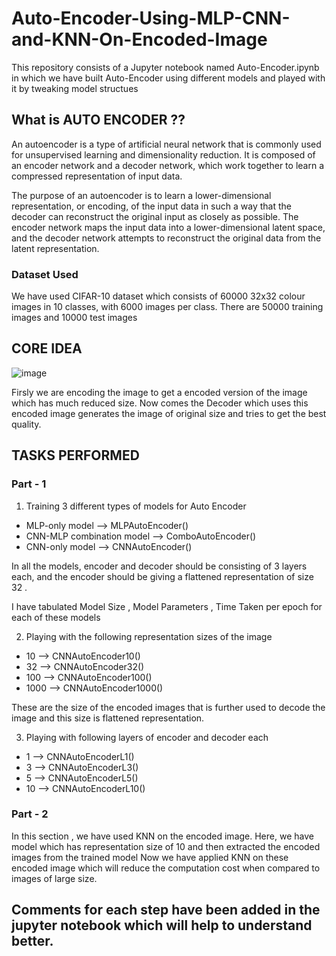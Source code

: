 # Auto-Encoder-Using-MLP-CNN-and-KNN-On-Encoded-Image

This repository consists of a Jupyter notebook named Auto-Encoder.ipynb in which we have built Auto-Encoder using different models and played with
it by tweaking model structues

## What is AUTO ENCODER ??
An autoencoder is a type of artificial neural network that is commonly used for unsupervised learning and dimensionality reduction. 
It is composed of an encoder network and a decoder network, which work together to learn a compressed representation of input data.

The purpose of an autoencoder is to learn a lower-dimensional representation, or encoding, of the input data in such a way that the decoder can reconstruct the original input as closely as possible.
The encoder network maps the input data into a lower-dimensional latent space, and the decoder network attempts to reconstruct the original data from the latent representation.

### Dataset Used
We have used CIFAR-10 dataset which consists of 60000 32x32 colour images in 10 classes, with 6000 images per class. There are 50000 training images and 10000 test images

## CORE IDEA
![image](https://github.com/hsahuja111/Auto-Encoder-Using-MLP-CNN-and-KNN-On-Encoded-Image/assets/43888676/c33f813c-7774-47f4-88e4-d6984c398524)

Firsly we are encoding the image to get a encoded version of the image which has much reduced size. 
Now comes the Decoder which uses this encoded image generates the image of original size and tries to get the best quality.



## TASKS PERFORMED

### Part - 1

1. Training 3 different types of models for Auto Encoder
  *  MLP-only model --> MLPAutoEncoder()
  *  CNN-MLP combination model --> ComboAutoEncoder()
  *  CNN-only model -->  CNNAutoEncoder()

In all the models, encoder and decoder should be consisting of  3  layers each, and the encoder should be giving a flattened representation of size  32 .

I have tabulated Model Size , Model Parameters , Time Taken per epoch for each of these models 

2. Playing with the following representation sizes of the image
  * 10 --> CNNAutoEncoder10()
  * 32 --> CNNAutoEncoder32()
  * 100 --> CNNAutoEncoder100()
  * 1000 --> CNNAutoEncoder1000()

These are the size of the encoded images that is further used to decode the image and this size is flattened representation.

3. Playing with following layers of encoder and decoder each
  * 1 --> CNNAutoEncoderL1()
  * 3 --> CNNAutoEncoderL3()
  * 5 --> CNNAutoEncoderL5()
  * 10 --> CNNAutoEncoderL10()
  
### Part - 2

In this section , we have used KNN on the encoded image. Here, we have model which has representation size of 10 and then extracted the encoded images from the trained model
Now we have applied KNN on these encoded image which will reduce the computation cost when compared to images of large size.


## Comments for each step have been added in the jupyter notebook which will help to understand better.
 



